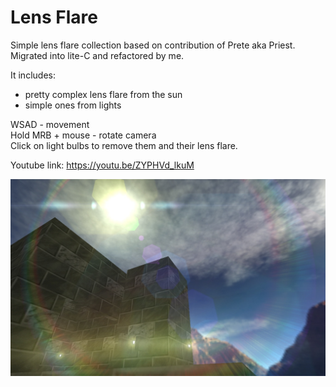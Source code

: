 # Lens Flare
Simple lens flare collection based on contribution of Prete aka Priest. <br />
Migrated into lite-C and refactored by me.

It includes:
- pretty complex lens flare from the sun
- simple ones from lights

WSAD - movement <br />
Hold MRB + mouse - rotate camera <br />
Click on light bulbs to remove them and their lens flare. <br />

Youtube link:
https://youtu.be/ZYPHVd_lkuM

![Alt text](https://github.com/3RUN/Lens-Flare/blob/master/screenshots/shot_2.jpg?raw=true "Test level preview.")
